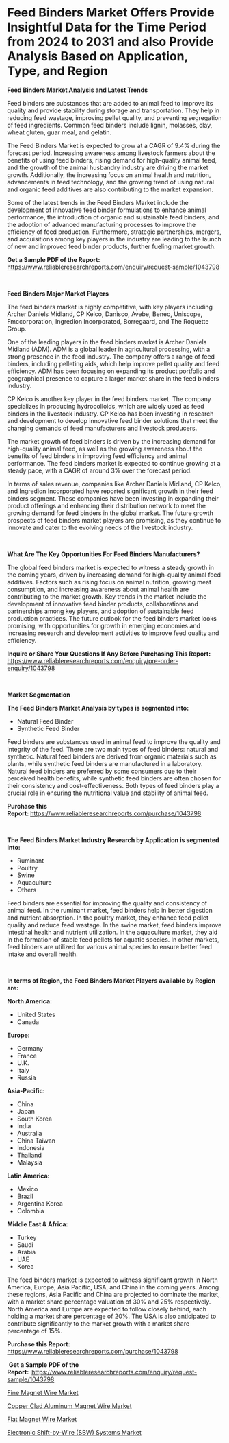<p><h1>Feed Binders Market Offers Provide Insightful Data for the Time Period from 2024 to 2031 and also Provide Analysis Based on Application, Type, and Region</h1></p><p><strong>Feed Binders Market Analysis and Latest Trends</strong></p>
<p><p>Feed binders are substances that are added to animal feed to improve its quality and provide stability during storage and transportation. They help in reducing feed wastage, improving pellet quality, and preventing segregation of feed ingredients. Common feed binders include lignin, molasses, clay, wheat gluten, guar meal, and gelatin.</p><p>The Feed Binders Market is expected to grow at a CAGR of 9.4% during the forecast period. Increasing awareness among livestock farmers about the benefits of using feed binders, rising demand for high-quality animal feed, and the growth of the animal husbandry industry are driving the market growth. Additionally, the increasing focus on animal health and nutrition, advancements in feed technology, and the growing trend of using natural and organic feed additives are also contributing to the market expansion.</p><p>Some of the latest trends in the Feed Binders Market include the development of innovative feed binder formulations to enhance animal performance, the introduction of organic and sustainable feed binders, and the adoption of advanced manufacturing processes to improve the efficiency of feed production. Furthermore, strategic partnerships, mergers, and acquisitions among key players in the industry are leading to the launch of new and improved feed binder products, further fueling market growth.</p></p>
<p><strong>Get a Sample PDF of the Report:&nbsp;</strong> <a href="https://www.reliableresearchreports.com/enquiry/request-sample/1043798">https://www.reliableresearchreports.com/enquiry/request-sample/1043798</a></p>
<p>&nbsp;</p>
<p><strong>Feed Binders Major Market Players</strong></p>
<p><p>The feed binders market is highly competitive, with key players including Archer Daniels Midland, CP Kelco, Danisco, Avebe, Beneo, Uniscope, Fmccorporation, Ingredion Incorporated, Borregaard, and The Roquette Group. </p><p>One of the leading players in the feed binders market is Archer Daniels Midland (ADM). ADM is a global leader in agricultural processing, with a strong presence in the feed industry. The company offers a range of feed binders, including pelleting aids, which help improve pellet quality and feed efficiency. ADM has been focusing on expanding its product portfolio and geographical presence to capture a larger market share in the feed binders industry.</p><p>CP Kelco is another key player in the feed binders market. The company specializes in producing hydrocolloids, which are widely used as feed binders in the livestock industry. CP Kelco has been investing in research and development to develop innovative feed binder solutions that meet the changing demands of feed manufacturers and livestock producers.</p><p>The market growth of feed binders is driven by the increasing demand for high-quality animal feed, as well as the growing awareness about the benefits of feed binders in improving feed efficiency and animal performance. The feed binders market is expected to continue growing at a steady pace, with a CAGR of around 3% over the forecast period.</p><p>In terms of sales revenue, companies like Archer Daniels Midland, CP Kelco, and Ingredion Incorporated have reported significant growth in their feed binders segment. These companies have been investing in expanding their product offerings and enhancing their distribution network to meet the growing demand for feed binders in the global market. The future growth prospects of feed binders market players are promising, as they continue to innovate and cater to the evolving needs of the livestock industry.</p></p>
<p>&nbsp;</p>
<p><strong>What Are The Key Opportunities For Feed Binders Manufacturers?</strong></p>
<p><p>The global feed binders market is expected to witness a steady growth in the coming years, driven by increasing demand for high-quality animal feed additives. Factors such as rising focus on animal nutrition, growing meat consumption, and increasing awareness about animal health are contributing to the market growth. Key trends in the market include the development of innovative feed binder products, collaborations and partnerships among key players, and adoption of sustainable feed production practices. The future outlook for the feed binders market looks promising, with opportunities for growth in emerging economies and increasing research and development activities to improve feed quality and efficiency.</p></p>
<p><strong>Inquire or Share Your Questions If Any Before Purchasing This Report:</strong> <a href="https://www.reliableresearchreports.com/enquiry/pre-order-enquiry/1043798">https://www.reliableresearchreports.com/enquiry/pre-order-enquiry/1043798</a></p>
<p>&nbsp;</p>
<p><strong>Market Segmentation</strong></p>
<p><strong>The Feed Binders Market Analysis by types is segmented into:</strong></p>
<p><ul><li>Natural Feed Binder</li><li>Synthetic Feed Binder</li></ul></p>
<p><p>Feed binders are substances used in animal feed to improve the quality and integrity of the feed. There are two main types of feed binders: natural and synthetic. Natural feed binders are derived from organic materials such as plants, while synthetic feed binders are manufactured in a laboratory. Natural feed binders are preferred by some consumers due to their perceived health benefits, while synthetic feed binders are often chosen for their consistency and cost-effectiveness. Both types of feed binders play a crucial role in ensuring the nutritional value and stability of animal feed.</p></p>
<p><strong>Purchase this Report:&nbsp;</strong><a href="https://www.reliableresearchreports.com/purchase/1043798">https://www.reliableresearchreports.com/purchase/1043798</a></p>
<p>&nbsp;</p>
<p><strong>The Feed Binders Market Industry Research by Application is segmented into:</strong></p>
<p><ul><li>Ruminant</li><li>Poultry</li><li>Swine</li><li>Aquaculture</li><li>Others</li></ul></p>
<p><p>Feed binders are essential for improving the quality and consistency of animal feed. In the ruminant market, feed binders help in better digestion and nutrient absorption. In the poultry market, they enhance feed pellet quality and reduce feed wastage. In the swine market, feed binders improve intestinal health and nutrient utilization. In the aquaculture market, they aid in the formation of stable feed pellets for aquatic species. In other markets, feed binders are utilized for various animal species to ensure better feed intake and overall health.</p></p>
<p>&nbsp;</p>
<p><strong>In terms of Region, the Feed Binders Market Players available by Region are:</strong></p>
<p>
    <p> <strong> North America: </strong>
        <ul>
            <li>United States</li>
            <li>Canada</li>
        </ul>
        </p> 
    <p> <strong> Europe: </strong>
        <ul>
            <li>Germany</li>
            <li>France</li>
            <li>U.K.</li>
            <li>Italy</li>
            <li>Russia</li>
        </ul>
        </p> 
    <p> <strong> Asia-Pacific: </strong>
        <ul>
            <li>China</li>
            <li>Japan</li>
            <li>South Korea</li>
            <li>India</li>
            <li>Australia</li>
            <li>China Taiwan</li>
            <li>Indonesia</li>
            <li>Thailand</li>
            <li>Malaysia</li>
        </ul>
        </p> 
    <p> <strong> Latin America: </strong>
        <ul>
            <li>Mexico</li>
            <li>Brazil</li>
            <li>Argentina Korea</li>
            <li>Colombia</li>
        </ul>
        </p> 
    <p> <strong> Middle East & Africa: </strong>
        <ul>
            <li>Turkey</li>
            <li>Saudi</li>
            <li>Arabia</li>
            <li>UAE</li>
            <li>Korea</li>
        </ul>
    </p>
    </p>
<p><p>The feed binders market is expected to witness significant growth in North America, Europe, Asia Pacific, USA, and China in the coming years. Among these regions, Asia Pacific and China are projected to dominate the market, with a market share percentage valuation of 30% and 25% respectively. North America and Europe are expected to follow closely behind, each holding a market share percentage of 20%. The USA is also anticipated to contribute significantly to the market growth with a market share percentage of 15%.</p></p>
<p><strong>Purchase this Report: </strong><a href="https://www.reliableresearchreports.com/purchase/1043798">https://www.reliableresearchreports.com/purchase/1043798</a></p>
<p>&nbsp;<strong>Get a Sample PDF of the Report:&nbsp;&nbsp;</strong><a href="https://www.reliableresearchreports.com/enquiry/request-sample/1043798">https://www.reliableresearchreports.com/enquiry/request-sample/1043798</a></p>
<p><strong></strong></p>
<p><p><a href="https://view.publitas.com/reportprime-1/fine-magnet-wire-market-with-the-goal-of-estimating-the-market-size-and-future-growth-potential-of-various-market-segments-based-on-component-applications-end-user-and-region/">Fine Magnet Wire Market</a></p><p><a href="https://view.publitas.com/reportprime-1/copper-clad-aluminum-magnet-wire-market-insights-market-players-and-forecast-till-2030/">Copper Clad Aluminum Magnet Wire Market</a></p><p><a href="https://view.publitas.com/reportprime-1/flat-magnet-wire-market-research-report-provides-thorough-industry-overview-which-offers-an-in-depth-analysis-of-product-trends-and-new-market-divisions/">Flat Magnet Wire Market</a></p><p><a href="https://natural-crush-b99.notion.site/Electronic-Shift-by-Wire-SBW-Systems-Market-Furnish-Information-about-Market-Size-Market-Share-M-ded0fb4e8c68438b9d2f6c1a3e2b3823">Electronic Shift-by-Wire (SBW) Systems Market</a></p></p>